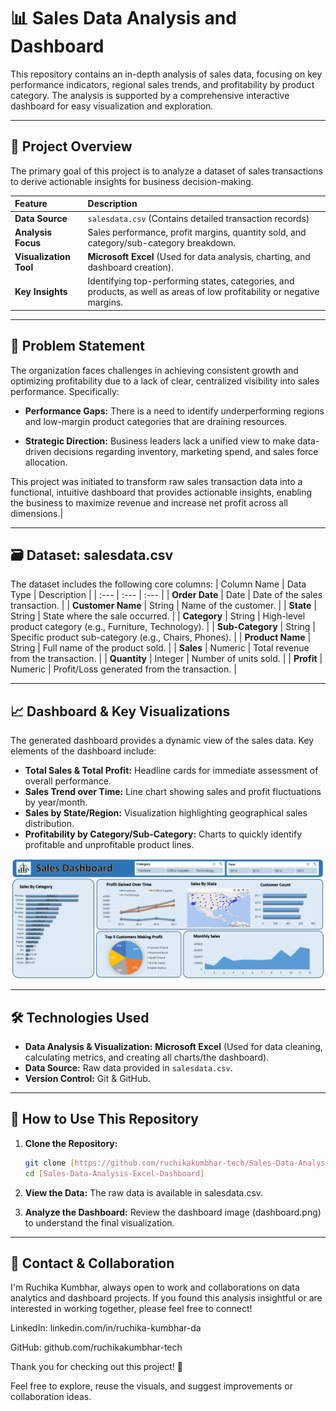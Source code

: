 # 📊 Sales Data Analysis and Dashboard
This repository contains an in-depth analysis of sales data, focusing on key performance indicators, regional sales trends, and profitability by product category. The analysis is supported by a comprehensive interactive dashboard for easy visualization and exploration.

---
## 🚀 Project Overview
The primary goal of this project is to analyze a dataset of sales transactions to derive actionable insights for business decision-making.



| Feature | Description |
| :--- | :--- |
| **Data Source** | `salesdata.csv` (Contains detailed transaction records) |
| **Analysis Focus** | Sales performance, profit margins, quantity sold, and category/sub-category breakdown. |
| **Visualization Tool** | **Microsoft Excel** (Used for data analysis, charting, and dashboard creation). |
| **Key Insights** | Identifying top-performing states, categories, and products, as well as areas of low profitability or negative margins. 
---

## 🎯 Problem Statement
The organization faces challenges in achieving consistent growth and optimizing profitability due to a lack of clear, centralized visibility into sales performance. Specifically:

- **Performance Gaps:** There is a need to identify underperforming regions and low-margin product categories that are draining resources.

- **Strategic Direction:** Business leaders lack a unified view to make data-driven decisions regarding inventory, marketing spend, and sales force allocation.

This project was initiated to transform raw sales transaction data into a functional, intuitive dashboard that provides actionable insights, enabling the business to maximize revenue and increase net profit across all dimensions.|

---
## 🗃️ Dataset: salesdata.csv
The dataset includes the following core columns:
| Column Name | Data Type | Description |
| :--- | :--- | :--- |
| **Order Date** | Date | Date of the sales transaction. |
| **Customer Name** | String | Name of the customer. |
| **State** | String | State where the sale occurred. |
| **Category** | String | High-level product category (e.g., Furniture, Technology). |
| **Sub-Category** | String | Specific product sub-category (e.g., Chairs, Phones). |
| **Product Name** | String | Full name of the product sold. |
| **Sales** | Numeric | Total revenue from the transaction. |
| **Quantity** | Integer | Number of units sold. |
| **Profit** | Numeric | Profit/Loss generated from the transaction. |


---

## 📈 Dashboard & Key Visualizations

The generated dashboard provides a dynamic view of the sales data. Key elements of the dashboard include:

* **Total Sales & Total Profit:** Headline cards for immediate assessment of overall performance.
* **Sales Trend over Time:** Line chart showing sales and profit fluctuations by year/month.
* **Sales by State/Region:** Visualization highlighting geographical sales distribution.
* **Profitability by Category/Sub-Category:** Charts to quickly identify profitable and unprofitable product lines.

![Sales Data Dashboard built in Excel](Image/dashboard.png)

---
## 🛠️ Technologies Used

* **Data Analysis & Visualization:** **Microsoft Excel** (Used for data cleaning, calculating metrics, and creating all charts/the dashboard).
* **Data Source:** Raw data provided in `salesdata.csv`.
* **Version Control:** Git & GitHub.
---
## 📝 How to Use This Repository

1.  **Clone the Repository:**
    ```bash
    git clone [https://github.com/ruchikakumbhar-tech/Sales-Data-Analysis-Excel-Dashboard]
    cd [Sales-Data-Analysis-Excel-Dashboard]
    ```
2. **View the Data:** The raw data is available in salesdata.csv.

3. **Analyze the Dashboard:** Review the dashboard image (dashboard.png) to understand the final visualization.
---
## 🤝 Contact & Collaboration
I'm Ruchika Kumbhar, always open to work and collaborations on data analytics and dashboard projects. If you found this analysis insightful or are interested in working together, please feel free to connect!

LinkedIn: linkedin.com/in/ruchika-kumbhar-da

GitHub: github.com/ruchikakumbhar-tech

Thank you for checking out this project! 🚀 

Feel free to explore, reuse the visuals, and suggest improvements or collaboration ideas.
    